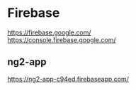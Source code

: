 # Firebase  

https://firebase.google.com/  
https://console.firebase.google.com/  


## ng2-app 

https://ng2-app-c94ed.firebaseapp.com/  





